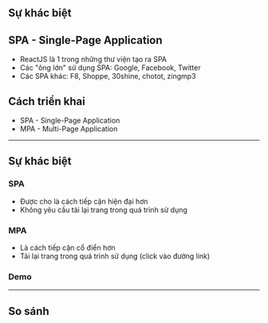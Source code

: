 ## Sự khác biệt

## SPA - Single-Page Application
- ReactJS là 1 trong những thư viện tạo ra SPA
- Các "ông lớn" sử dụng SPA: Google, Facebook, Twitter
- Các SPA khác: F8, Shoppe, 30shine, chotot, zingmp3

## Cách triển khai
- SPA - Single-Page Application
- MPA - Multi-Page Application

---

## Sự khác biệt

### SPA
- Được cho là cách tiếp cận hiện đại hơn
- Không yêu cầu tải lại trang trong quá trình sử dụng

### MPA
- Là cách tiếp cận cổ điển hơn
- Tải lại trang trong quá trình sử dụng (click vào đường link)

### Demo

---

## So sánh

